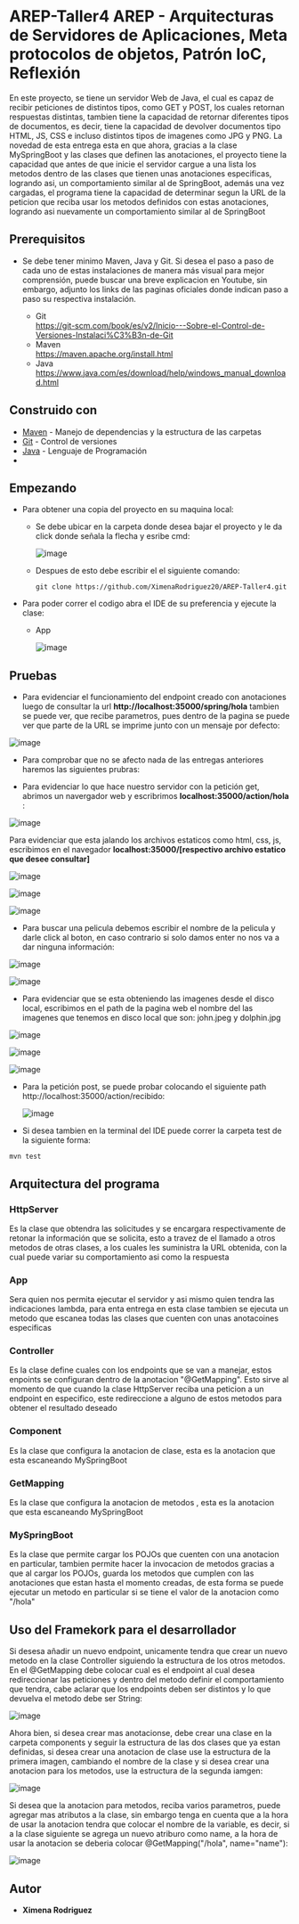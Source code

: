 # AREP-Taller4 AREP - Arquitecturas de Servidores de Aplicaciones, Meta protocolos de objetos, Patrón IoC, Reflexión

En este proyecto, se tiene un servidor Web de Java, el cual es capaz de recibir peticiones de distintos tipos, como GET y POST, los cuales retornan respuestas distintas, tambien tiene la capacidad de retornar diferentes tipos de documentos, es decir, tiene la capacidad de devolver documentos tipo HTML, JS, CSS e incluso distintos tipos de imagenes como JPG y PNG. La novedad de esta entrega esta en que ahora, gracias a la clase MySpringBoot y las clases que definen las anotaciones, el proyecto tiene la capacidad que antes de que inicie el servidor cargue a una lista los metodos dentro de las clases que tienen unas anotaciones especificas, logrando asi, un comportamiento similar al de SpringBoot, además una vez cargadas, el programa tiene la capacidad de determinar segun la URL de la peticion que reciba usar los metodos definidos con estas anotaciones, logrando asi nuevamente un comportamiento similar al de SpringBoot


## Prerequisitos 

 * Se debe tener minimo Maven, Java y Git. Si desea el paso a paso de cada uno de estas instalaciones de manera más visual para mejor comprensión, puede buscar una breve explicacion en Youtube, sin embargo, adjunto los links de las paginas oficiales donde indican paso a paso su respectiva instalación.
   
    - Git <br>
      <https://git-scm.com/book/es/v2/Inicio---Sobre-el-Control-de-Versiones-Instalaci%C3%B3n-de-Git>
   - Maven <br>
      <https://maven.apache.org/install.html>
   - Java <br>
      <https://www.java.com/es/download/help/windows_manual_download.html>
     
## Construido con

 * [Maven](https://maven.apache.org/) - Manejo de dependencias y la estructura de las carpetas
 * [Git](https://git-scm.com/) - Control de versiones
 * [Java](https://www.java.com/en/download/help/whatis_java.html) - Lenguaje de Programación
 * 
## Empezando

  * Para obtener una copia del proyecto en su maquina local:
    
    - Se debe ubicar en la carpeta donde desea bajar el proyecto y le da click donde señala la flecha y esribe cmd:
   
      ![image](https://github.com/XimenaRodriguez20/AREP-Taller2/assets/123812926/52f8f03c-3b3e-48cf-bd2c-f7b029c2d8bb)
   
    - Despues de esto debe escribir el el siguiente comando:
   
      ~~~                  
      git clone https://github.com/XimenaRodriguez20/AREP-Taller4.git
      ~~~                                                                   

  * Para poder correr el codigo abra el IDE de su preferencia y ejecute la clase: 
     - App

       ![image](https://github.com/XimenaRodriguez20/AREP-Taller4/assets/123812926/798a9113-c439-4999-91bf-be1d9d737ee9)


  ## Pruebas

  * Para evidenciar el funcionamiento del endpoint creado con anotaciones luego de consultar la url **http://localhost:35000/spring/hola** tambien se puede ver, que recibe parametros, pues dentro de la pagina se puede ver que parte de la URL se imprime junto con un mensaje por defecto:

  ![image](https://github.com/XimenaRodriguez20/AREP-Taller4/assets/123812926/83404e32-283a-400a-b992-c1929de8835b)

  * Para comprobar que no se afecto nada de las entregas anteriores haremos las siguientes prubras:

  * Para evidenciar lo que hace nuestro servidor con la petición get, abrimos un navergador web y escribrimos **localhost:35000/action/hola** :

  ![image](https://github.com/XimenaRodriguez20/AREP-Taller3/assets/123812926/9346c6b0-4c94-4a0d-9cf6-6b5a1d1322ce)

  Para evidenciar que esta jalando los archivos estaticos como html, css, js, escribimos en el navegador **localhost:35000/[respectivo archivo estatico que desee consultar]** 
  
  ![image](https://github.com/XimenaRodriguez20/AREP-Taller3/assets/123812926/4c75ba74-a898-4c73-8de6-b16b7b607852)

  ![image](https://github.com/XimenaRodriguez20/AREP-Taller3/assets/123812926/7b813e25-08a4-448b-b274-06ae23e97465)

  ![image](https://github.com/XimenaRodriguez20/AREP-Taller3/assets/123812926/5ab8527a-e656-4d8f-841f-4703e2024329)

  * Para buscar una pelicula debemos escribir el nombre de la pelicula y darle click al boton, en caso contrario si solo damos enter no nos va a dar ninguna información:
    
  ![image](https://github.com/XimenaRodriguez20/AREP-Taller2/assets/123812926/14d4b2e8-7840-4c24-868c-67bc0fa02578)

  ![image](https://github.com/XimenaRodriguez20/AREP-Taller2/assets/123812926/926e7d02-84b4-4b30-a0e0-94fa38ead6e9)

  * Para evidenciar que se esta obteniendo las imagenes desde el disco local, escribimos en el path de la pagina web el nombre del las imagenes que tenemos en disco local que son: john.jpeg y dolphin.jpg

  ![image](https://github.com/XimenaRodriguez20/AREP-Taller4/assets/123812926/19f23843-fe15-4d0a-9299-5b2e05ff96b8)

  ![image](https://github.com/XimenaRodriguez20/AREP-Taller2/assets/123812926/7faedfe9-51ea-4186-aecd-68ef24dec66a)

  ![image](https://github.com/XimenaRodriguez20/AREP-Taller2/assets/123812926/09f7d8bf-f2e2-489d-a931-63482627f7bb)

* Para la petición post, se puede probar colocando el siguiente path http://localhost:35000/action/recibido:

    ![image](https://github.com/XimenaRodriguez20/AREP-Taller3/assets/123812926/25e6b416-250d-4272-8702-d2f11fd01999)

*  Si desea  tambien en la terminal del IDE puede correr la carpeta test de la siguiente forma:

~~~
mvn test
~~~

## Arquitectura del programa

   ### HttpServer
   Es la clase que obtendra las solicitudes  y se encargara respectivamente de retonar la información que se solicita, esto a travez de el llamado a otros metodos de otras clases, a los cuales les suministra la URL obtenida, con la cual puede variar su comportamiento asi como la respuesta

   ### App 
   Sera quien nos permita ejecutar el servidor y asi mismo quien tendra las indicaciones lambda, para enta entrega en esta clase tambien se ejecuta un metodo que escanea todas las clases que cuenten con unas anotacoines especificas

   ### Controller
   Es la clase define cuales con los endpoints que se van a manejar, estos enpoints se configuran dentro de la anotacion "@GetMapping". Esto sirve al momento de que cuando la clase HttpServer reciba una peticion a un endpoint en especifico, este redireccione a alguno de estos metodos para obtener el resultado deseado
    
   ### Component
   Es la clase que configura la anotacion de clase, esta es la anotacion que esta escaneando MySpringBoot

  ### GetMapping
   Es la clase que configura la anotacion de metodos , esta es la anotacion que esta escaneando MySpringBoot
   
   ### MySpringBoot
   Es la clase que permite cargar los POJOs que cuenten con una anotacion en particular, tambien permite hacer la invocacion de metodos gracias a que al cargar los POJOs, guarda los metodos que cumplen con las anotaciones que estan hasta el momento creadas, de esta forma se puede ejecutar un metodo en particular si se tiene el valor de la anotacion como "/hola"

## Uso del Framekork para el desarrollador

Si desesa añadir un nuevo endpoint, unicamente tendra que crear un nuevo metodo en la clase Controller siguiendo la estructura de los otros metodos. En el @GetMapping debe colocar cual es el endpoint al cual desea redireccionar las peticiones y dentro del metodo definir el comportamiento que tendra, cabe aclarar que los endpoints deben ser distintos y lo que devuelva el metodo debe ser String:

![image](https://github.com/XimenaRodriguez20/AREP-Taller4/assets/123812926/99e01dbd-03b6-431f-a3df-892a9a410a3d)

Ahora bien, si desea crear mas anotacionse, debe crear una clase en la carpeta components y seguir la estructura de las dos clases que ya estan definidas, si desea crear una anotacion de clase use la estructura de la primera imagen, cambiando el nombre de la clase y si desea crear una anotacion para los metodos, use la estructura de la segunda iamgen:

![image](https://github.com/XimenaRodriguez20/AREP-Taller4/assets/123812926/2ffcdb5f-be25-4ab2-94a0-bde38570c590)

Si desea que la anotacion para metodos, reciba varios parametros, puede agregar mas atributos a la clase, sin embargo tenga en cuenta que a la hora de usar la anotacion tendra que colocar el nombre de la variable, es decir, si a la clase siguiente se agrega un nuevo atriburo como name, a la hora de usar la anotacion se deberia colocar @GetMapping("/hola", name="name"):

![image](https://github.com/XimenaRodriguez20/AREP-Taller4/assets/123812926/359b776a-e8c9-4845-abe1-de354826e5ea)

## Autor

* **Ximena Rodriguez** 
